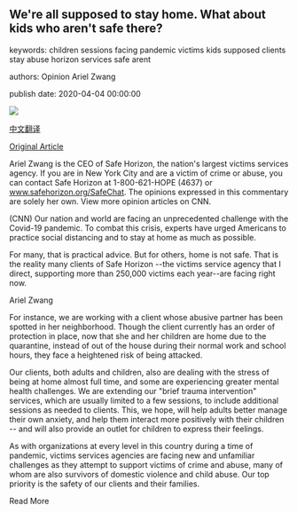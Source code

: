 ## We're all supposed to stay home. What about kids who aren't safe there?

keywords: children sessions facing pandemic victims kids supposed clients stay abuse horizon services safe arent

authors: Opinion Ariel Zwang

publish date: 2020-04-04 00:00:00

![](https://cdn.cnn.com/cnnnext/dam/assets/200403201038-domestic-violence-kid-stock-super-tease.jpg)

[中文翻译](We%27re%20all%20supposed%20to%20stay%20home.%20What%20about%20kids%20who%20aren%27t%20safe%20there%3F_zh.md)

[Original Article](https://edition.cnn.com/2020/04/04/opinions/domestic-violence-child-abuse-social-distancing-zwang/index.html)

Ariel Zwang is the CEO of Safe Horizon, the nation's largest victims services agency. If you are in New York City and are a victim of crime or abuse, you can contact Safe Horizon at 1-800-621-HOPE (4637) or www.safehorizon.org/SafeChat. The opinions expressed in this commentary are solely her own. View more opinion articles on CNN.

(CNN) Our nation and world are facing an unprecedented challenge with the Covid-19 pandemic. To combat this crisis, experts have urged Americans to practice social distancing and to stay at home as much as possible.

For many, that is practical advice. But for others, home is not safe. That is the reality many clients of Safe Horizon --the victims service agency that I direct, supporting more than 250,000 victims each year--are facing right now.

Ariel Zwang

For instance, we are working with a client whose abusive partner has been spotted in her neighborhood. Though the client currently has an order of protection in place, now that she and her children are home due to the quarantine, instead of out of the house during their normal work and school hours, they face a heightened risk of being attacked.

Our clients, both adults and children, also are dealing with the stress of being at home almost full time, and some are experiencing greater mental health challenges. We are extending our "brief trauma intervention" services, which are usually limited to a few sessions, to include additional sessions as needed to clients. This, we hope, will help adults better manage their own anxiety, and help them interact more positively with their children -- and will also provide an outlet for children to express their feelings.

As with organizations at every level in this country during a time of pandemic, victims services agencies are facing new and unfamiliar challenges as they attempt to support victims of crime and abuse, many of whom are also survivors of domestic violence and child abuse. Our top priority is the safety of our clients and their families.

Read More